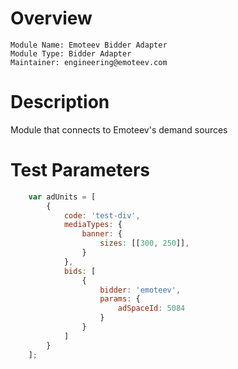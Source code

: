 # Overview

```
Module Name: Emoteev Bidder Adapter
Module Type: Bidder Adapter
Maintainer: engineering@emoteev.com
```

# Description

Module that connects to Emoteev's demand sources

# Test Parameters

``` javascript
    var adUnits = [
        {
            code: 'test-div',
            mediaTypes: {
                banner: {
                    sizes: [[300, 250]],
                }
            },
            bids: [
                {
                    bidder: 'emoteev',
                    params: {
                        adSpaceId: 5084
                    }
                }
            ]
        }
    ];
```
